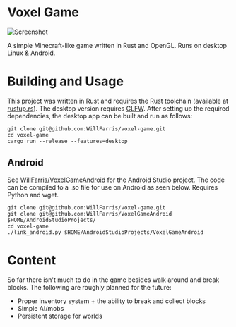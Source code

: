 # Voxel Game
![Screenshot](https://user-images.githubusercontent.com/9190155/187536563-14793048-66b4-4bc6-b040-4403f08ec179.png)

A simple Minecraft-like game written in Rust and OpenGL. Runs on desktop Linux & Android.

# Building and Usage

This project was written in Rust and requires the Rust toolchain (available at [rustup.rs](https://rustup.rs/)). The desktop version requires [GLFW](https://www.glfw.org/). After setting up the required dependencies, the desktop app can be built and run as follows:

```
git clone git@github.com:WillFarris/voxel-game.git
cd voxel-game
cargo run --release --features=desktop
```

## Android
See [WillFarris/VoxelGameAndroid](https://github.com/WillFarris/VoxelGameAndroid) for the Android Studio project. The code can be compiled to a .so file for use on Android as seen below. Requires Python and wget.
```
git clone git@github.com:WillFarris/voxel-game.git
git clone git@github.com:WillFarris/VoxelGameAndroid $HOME/AndroidStudioProjects/
cd voxel-game
./link_android.py $HOME/AndroidStudioProjects/VoxelGameAndroid
```

# Content

So far there isn't much to do in the game besides walk around and break blocks. The following are roughly planned for the future:
* Proper inventory system + the ability to break and collect blocks
* Simple AI/mobs
* Persistent storage for worlds
